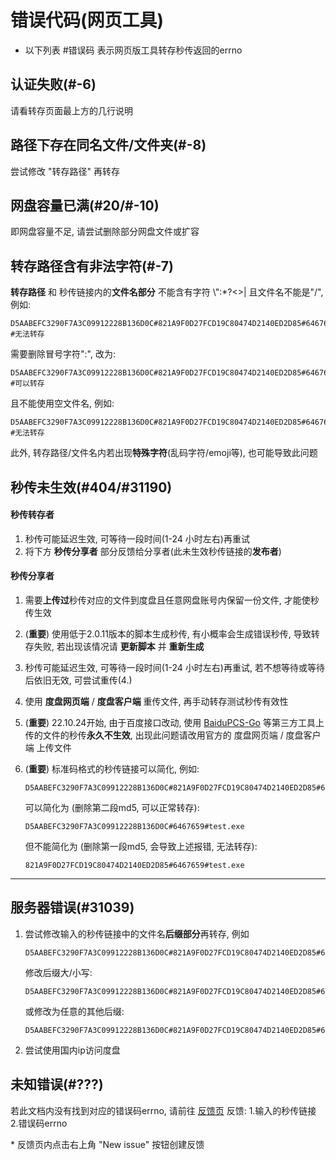 # 错误代码(网页工具)

- 以下列表 #错误码 表示网页版工具转存秒传返回的errno

## 认证失败(#-6)

请看转存页面最上方的几行说明

## 路径下存在同名文件/文件夹(#-8)

尝试修改 "转存路径" 再转存

## 网盘容量已满(#20/#-10)

即网盘容量不足, 请尝试删除部分网盘文件或扩容

## 转存路径含有非法字符(#-7)

**转存路径** 和 秒传链接内的**文件名部分** 不能含有字符 \\":\*?<>| 且文件名不能是"/", 例如:

```plain :no-line-numbers
D5AABEFC3290F7A3C09912228B136D0C#821A9F0D27FCD19C80474D2140ED2D85#6467659#test:123  #无法转存
```

需要删除冒号字符":", 改为:

```plain :no-line-numbers
D5AABEFC3290F7A3C09912228B136D0C#821A9F0D27FCD19C80474D2140ED2D85#6467659#test123   #可以转存
```

且不能使用空文件名, 例如:

```plain :no-line-numbers
D5AABEFC3290F7A3C09912228B136D0C#821A9F0D27FCD19C80474D2140ED2D85#6467659#/     #无法转存
```

此外, 转存路径/文件名内若出现**特殊字符**(乱码字符/emoji等), 也可能导致此问题

## 秒传未生效(#404/#31190)

#### 秒传转存者

1. 秒传可能延迟生效, 可等待一段时间(1-24 小时左右)再重试
2. 将下方 **秒传分享者** 部分反馈给分享者(此未生效秒传链接的**发布者**)

#### 秒传分享者

1. 需要**上传过**秒传对应的文件到度盘且任意网盘账号内保留一份文件, 才能使秒传生效
2. (**重要**) 使用低于2.0.11版本的脚本生成秒传, 有小概率会生成错误秒传, 导致转存失败, 若出现该情况请 **更新脚本** 并 **重新生成**
3. 秒传可能延迟生效, 可等待一段时间(1-24 小时左右)再重试, 若不想等待或等待后依旧无效, 可尝试重传(4.)
4. 使用 **度盘网页端** / **度盘客户端** 重传文件, 再手动转存测试秒传有效性
5. (**重要**) 22.10.24开始, 由于百度接口改动, 使用 [BaiduPCS-Go](https://github.com/qjfoidnh/BaiduPCS-Go) 等第三方工具上传的文件的秒传**永久不生效**, 出现此问题请改用官方的 度盘网页端 / 度盘客户端 上传文件
6. (**重要**) 标准码格式的秒传链接可以简化, 例如:

    ```plain :no-line-numbers
    D5AABEFC3290F7A3C09912228B136D0C#821A9F0D27FCD19C80474D2140ED2D85#6467659#test.exe
    ```

    可以简化为 (删除第二段md5, 可以正常转存):

    ```plain :no-line-numbers
    D5AABEFC3290F7A3C09912228B136D0C#6467659#test.exe
    ```

    但不能简化为 (删除第一段md5, 会导致上述报错, 无法转存):

    ```plain :no-line-numbers
    821A9F0D27FCD19C80474D2140ED2D85#6467659#test.exe
    ```

---

## 服务器错误(#31039)

1. 尝试修改输入的秒传链接中的文件名**后缀部分**再转存, 例如

    ```plain :no-line-numbers
    D5AABEFC3290F7A3C09912228B136D0C#821A9F0D27FCD19C80474D2140ED2D85#6467659#test.rar
    ```

    修改后缀大/小写:

    ```plain :no-line-numbers
    D5AABEFC3290F7A3C09912228B136D0C#821A9F0D27FCD19C80474D2140ED2D85#6467659#test.RAR
    ```

    或修改为任意的其他后缀:

    ```plain :no-line-numbers
    D5AABEFC3290F7A3C09912228B136D0C#821A9F0D27FCD19C80474D2140ED2D85#6467659#test.7z
    ```

2. 尝试使用国内ip访问度盘

## 未知错误(#???)

若此文档内没有找到对应的错误码errno, 请前往 [反馈页](https://github.com/mengzonefire/baidupan-rapidupload/issues) 反馈: 1.输入的秒传链接 2.错误码errno

\* 反馈页内点击右上角 "New issue" 按钮创建反馈
